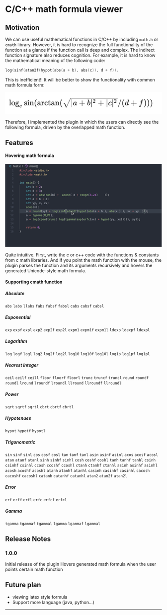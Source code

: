 # C/C++ math formula viewer


## Motivation

We can use useful mathematical functions in C/C++ by including `math.h` or `cmath` library. However, it is hard to recognize the full functionality of the function at a glance if the function call is deep and complex. The indirect function signature also reduces cognition.  For example, it is hard to know the mathematical meaning of the following code:
```c
log(sinf(atan2f(hypot(abs(a + b), abs(c)), d + f)).
``` 
This is inefficient!!
It will be better to show the functionality with common math formula form:

![image](images/equation.png)

Therefore, I implemented the plugin in which the users can directly see the following formula, driven by the overlapped math function.

## Features

#### Hovering math formula

![image](images/demo.gif)

Quite intuitive. 
First, write the c or c++ code with the functions & constants from c math libraries. And if you point the math function with the mouse, the plugin parses the function and its arguments recursively and hovers the generated Unicode-style math formula. 

#### Supporting cmath function

##### Absolute
`abs` `labs` `llabs` `fabs` `fabsf` `fabsl` `cabs` `cabsf` `cabsl` 
##### Exponential
`exp` `expf` `expl` `exp2` `exp2f` `exp2l` `expm1` `expm1f` `expm1l`
`ldexp` `ldexpf` `ldexpl`
##### Logarithm
`log` `logf` `logl` `log2` `log2f` `log2l` `log10` `log10f` `log10l`
`log1p` `log1pf` `log1pl`
##### Nearest Integer
`ceil` `ceilf` `ceill` `floor` `floorf` `floorl` `trunc` `truncf` `truncl`
`round` `roundf` `roundl` `lround` `lroundf` `lroundl` `llround` `llroundf` `llroundl` 
##### Power
`sqrt` `sqrtf` `sqrtl` `cbrt` `cbrtf` `cbrtl`
##### Hypotenues
`hypot` `hypotf` `hypotl`
##### Trigonometric
`sin` `sinf` `sinl` `cos` `cosf` `cosl` `tan` `tanf` `tanl`
`asin` `asinf` `asinl` `acos` `acosf` `acosl` `atan` `atanf` `atanl`
`sinh` `sinhf` `sinhl` `cosh` `coshf` `coshl` `tanh` `tanhf` `tanhl`
`csinh` `csinhf` `csinhl` `ccosh` `ccoshf` `ccoshl` `ctanh` `ctanhf` `ctanhl`
`asinh` `asinhf` `asinhl` `acosh` `acoshf` `acoshl` `atanh` `atanhf` `atanhl`
`casinh` `casinhf` `casinhl` `cacosh` `cacoshf` `cacoshl` `catanh` `catanhf` `catanhl`
`atan2` `atan2f` `atan2l`
##### Error
`erf` `erff` `erfl` `erfc` `erfcf` `erfcl`
##### Gamma
`tgamma` `tgammaf` `tgammal` `lgamma` `lgammaf` `lgammal`



## Release Notes


### 1.0.0

Initial release of the plugin
Hovers generated math formula when the user points certain math function


## Future plan

- viewing latex style formula
- Support more language (java, python...)

----------------------------------------------------------------------------

<!--
## Requirements

If you have any requirements or dependencies, add a section describing those and how to install and configure them.

## Extension Settings

Include if your extension adds any VS Code settings through the `contributes.configuration` extension point.

For example:

This extension contributes the following settings:

* `myExtension.enable`: enable/disable this extension
* `myExtension.thing`: set to `blah` to do something
*/

-->
